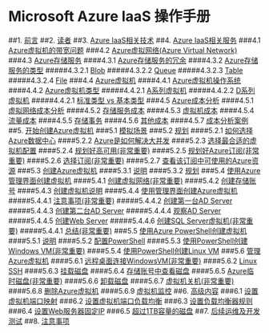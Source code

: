 <properties 
	pageTitle="Microsoft Azure IaaS 操作手册" 
	description="Microsoft Azure IaaS 操作手册" 
	services="virtual-machines" 
	documentationCenter="" 
	authors=""
	manager="" 
	editor=""/>

<tags 
	ms.service="virtual-machines" 
	ms.date="03/14/2016"
	wacn.date="03/14/2016"/>


# Microsoft Azure IaaS 操作手册

##1. [前言](https://azure.cn)
##2. [读者](https://azure.cn)
##3. [Azure IaaS相关技术](https://azure.cn)
##4. [Azure IaaS相关服务](https://azure.cn)
###4.1 [Azure虚拟机的带宽问题](https://azure.cn)
###4.2 [Azure虚拟网络(Azure Virtual Network)](https://azure.cn)
###4.3 [Azure存储服务](https://azure.cn)
####4.3.1 [Azure存储服务的冗余](https://azure.cn)
####4.3.2 [Azure存储服务的类型](https://azure.cn)
#####4.3.2.1 [Blob](https://azure.cn)
#####4.3.2.2 [Queue](https://azure.cn)
#####4.3.2.3 [Table](https://azure.cn)
#####4.3.2.4 [File](https://azure.cn)
###4.4 [Azure虚拟机](https://azure.cn)
####4.4.1 [Azure虚拟机操作系统](https://azure.cn)
####4.4.2 [Azure虚拟机类型](https://azure.cn)
#####4.4.2.1 [A系列虚拟机](https://azure.cn)
#####4.4.2.2 [D系列虚拟机](https://azure.cn)
#####4.4.2.1 [标准类型 vs 基本类型](https://azure.cn)
###4.5 [Azure成本分析](https://azure.cn)
####4.5.1 [虚拟网络成本分析](https://azure.cn)
####4.5.2 [存储服务成本](https://azure.cn)
####4.5.3 [虚拟机成本](https://azure.cn)
####4.5.4 [流量成本](https://azure.cn)
####4.5.5 [存储事务](https://azure.cn)
####4.5.6 [其他成本](https://azure.cn)
####4.5.7 [成本分析案例](https://azure.cn)
##5. [开始创建Azure虚拟机](https://azure.cn)
###5.1 [模拟场景](https://azure.cn)
###5.2 [规划](https://azure.cn)
####5.2.1 [如何选择Azure数据中心](https://azure.cn)
####5.2.2 [Azure是如何解决大并发](https://azure.cn)
####5.2.3 [选择最合适的虚拟机配置](https://azure.cn)
####5.2.4 [规划好高可用(非常重要)](https://azure.cn)
####5.2.5 [规划好Azure订阅(非常重要)](https://azure.cn)
####5.2.6 [选择订阅(非常重要)](https://azure.cn)
####5.2.7 [查看该订阅中可使用的Azure资源](https://azure.cn)
###5.3 [创建Azure虚拟机](https://azure.cn)
####5.3.1 [说明](https://azure.cn)
####5.3.2 [规划](https://azure.cn)
###5.4 [使用Azure管理界面创建虚拟机](https://azure.cn)
####5.4.1 [创建虚拟网络(非常重要)](https://azure.cn)
####5.4.2 [创建存储账号](https://azure.cn)
####5.4.3 [创建虚拟机说明](https://azure.cn)
####5.4.4 [使用管理界面创建Azure虚拟机](https://azure.cn)
#####5.4.4.1 [注意事项(非常重要)](https://azure.cn)
#####5.4.4.2 [创建第一台AD Server](https://azure.cn)
#####5.4.4.3 [创建第二台AD Server](https://azure.cn)
#####5.4.4.4 [观察AD Server](https://azure.cn)
#####5.4.4.5 [创建Web Server](https://azure.cn)
#####5.4.4.6 [创建SQL Server虚拟机(非常重要)](https://azure.cn)
#####5.4.4.1 [总结(非常重要)](https://azure.cn)
###5.5 [使用Azure PowerShell创建虚拟机](https://azure.cn)
####5.5.1 [说明](https://azure.cn)
####5.5.2 [配置PowerShell](https://azure.cn)
####5.5.3 [使用PowerShell创建Windows VM(非常重要)](https://azure.cn)
####5.5.4 [使用PowerShell创建Linux VM](https://azure.cn)
###5.6 [管理Azure虚拟机](https://azure.cn)
####5.6.1 [远程桌面连接WindowsVM(非常重要)](https://azure.cn)
####5.6.2 [Linux SSH](https://azure.cn)
####5.6.3 [挂载磁盘](https://azure.cn)
####5.6.4 [存储账号中查看磁盘](https://azure.cn)
####5.6.5 [Azure临时磁盘(非常重要)](https://azure.cn)
####5.6.6 [卸载磁盘](https://azure.cn)
####5.6.7 [虚拟机关机(非常重要)](https://azure.cn)
####5.6.8 [删除Azure虚拟机](https://azure.cn)
####5.6.9 [虚拟机监控](https://azure.cn)
##6. [高级内容](https://azure.cn)
###6.1 [设置虚拟机端口映射](https://azure.cn)
###6.2 [设置虚拟机端口负载均衡](https://azure.cn)
###6.3 [设置负载均衡器规则](https://azure.cn)
###6.4 [设置Web服务器固定IP](https://azure.cn)
###6.5 [超过1TB容量的磁盘](https://azure.cn)
##7. [后续运维及开发测试](https://azure.cn)
##8. [注意事项](https://azure.cn)
